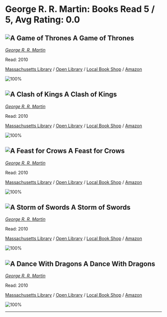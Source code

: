 # George R. R. Martin:  Books Read 5 / 5, Avg Rating: 0.0 

## ![A Game of Thrones](https://covers.openlibrary.org/b/id/9269962-M.jpg) A Game of Thrones
*[George R. R. Martin](../authors/GeorgeRRMartin)*

Read: 2010

[Massachusetts Library](https://library.minlib.net/search/i=9785170752508) / [Open Library](https://openlibrary.org/isbn/9785170752508) / [Local Book Shop](https://bookshop.org/book/9785170752508) / [Amazon](https://amazon.com/dp/9024556430)

![100%](https://geps.dev/progress/100) 



## ![A Clash of Kings](https://covers.openlibrary.org/b/id/8231751-M.jpg) A Clash of Kings
*[George R. R. Martin](../authors/GeorgeRRMartin)*

Read: 2010

[Massachusetts Library](https://library.minlib.net/search/i=9781417663200) / [Open Library](https://openlibrary.org/isbn/9781417663200) / [Local Book Shop](https://bookshop.org/book/9781417663200) / [Amazon](https://amazon.com/dp/3764531584)

![100%](https://geps.dev/progress/100) 



## ![A Feast for Crows](https://covers.openlibrary.org/b/id/6501256-M.jpg) A Feast for Crows
*[George R. R. Martin](../authors/GeorgeRRMartin)*

Read: 2010

[Massachusetts Library](https://library.minlib.net/search/i=9788496208605) / [Open Library](https://openlibrary.org/isbn/9788496208605) / [Local Book Shop](https://bookshop.org/book/9788496208605) / [Amazon](https://amazon.com/dp/8580443768)

![100%](https://geps.dev/progress/100) 



## ![A Storm of Swords](https://covers.openlibrary.org/b/id/15124196-M.jpg) A Storm of Swords
*[George R. R. Martin](../authors/GeorgeRRMartin)*

Read: 2010

[Massachusetts Library](https://library.minlib.net/search/i=9781415902523) / [Open Library](https://openlibrary.org/isbn/9781415902523) / [Local Book Shop](https://bookshop.org/book/9781415902523) / [Amazon](https://amazon.com/dp/1613832796)

![100%](https://geps.dev/progress/100) 



## ![A Dance With Dragons](https://covers.openlibrary.org/b/id/11298743-M.jpg) A Dance With Dragons
*[George R. R. Martin](../authors/GeorgeRRMartin)*

Read: 2010

[Massachusetts Library](https://library.minlib.net/search/i=9780553841121) / [Open Library](https://openlibrary.org/isbn/9780553841121) / [Local Book Shop](https://bookshop.org/book/9780553841121) / [Amazon](https://amazon.com/dp/0553841122)

![100%](https://geps.dev/progress/100) 



---
